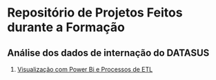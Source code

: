# Repositório de Projetos Feitos durante a Formação

## Análise dos dados de internação do DATASUS
1. [Visualização com Power Bi e Processos de ETL](https://github.com/GeovaniMonteiro/estudos/tree/main/ada_tech_ifood/Projetos/datasus_bi)

